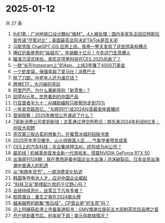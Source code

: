 # 2025-01-12

共 27 条

<!-- BEGIN 36KR -->
<!-- 最后更新时间 2025-01-12 02:09:57 +0800 -->
1. [9点1氪｜广州地铁口设计酷似“棺材”，4人被处理；国内多家车企回应特斯拉宣传语“尽管对比”；美国最高法将决定TikTok是否关闭](https://36kr.com/p/3117624037036294)
1. [马斯克版 ChatGPT iOS 应用上线，我用一整天发现了这些惊喜和槽点](https://36kr.com/p/3118160230076678)
1. [捧红钓鱼佬界的“始祖鸟”，年销数十亿元！今冬这门生意爆火](https://36kr.com/p/3117009930735619)
1. [瞄准沉浸式体验，索尼这项黑科技在CES 2025杀疯了？](https://36kr.com/p/3117071091453956)
1. [一款“长在Instagram上”的App，上线3年赚了4000万美金](https://36kr.com/p/3116989372076290)
1. [一个蛇皮袋，保值率超了爱马仕 | 消费巴士](https://36kr.com/p/3116971068456706)
1. [除了刀郎，中老年人还为谁花钱？](https://36kr.com/p/3116914069966857)
1. [跨境ETF，大闪崩的背后](https://36kr.com/p/3116970250342406)
1. [阿里巴巴，为什么果断挥别「新零售」?](https://36kr.com/p/3117165141212933)
1. [回望AI元年，世界看到的中国产品](https://36kr.com/p/3117699684274180)
1. [行百里者半九十：AI辅助编程只能帮你走到70%](https://36kr.com/p/3102498074971907)
1. [一年卖货超百亿，“与辉同行”成2024抖音最卖座直播间](https://36kr.com/p/3117815740993545)
1. [营销观察｜2025年微信公开课说了什么？](https://36kr.com/p/3116603121684483)
1. [7家新消费公司拿到新钱；古茗通过港交所聆讯；胖东来2024年利润8亿多｜创投大视野](https://36kr.com/p/3118269615673352)
1. [茶饮第三股古茗的想象力，在蜜雪冰城的招股书里](https://36kr.com/p/3116989549056264)
1. [2025开年罕见暖冬、山火烧毁富人区……气象学者预言成真](https://36kr.com/p/3117574447026178)
1. [CES上的汽车科技：车企集体押注AI，终将成为AI公司？](https://36kr.com/p/3117033091874304)
1. [最前线 | 机械革命首发全新一代游戏本，搭载NVIDIA GeForce RTX 50](https://36kr.com/p/3118143947329797)
1. [出海周刊128期｜我在墨西哥看中国企业大出海 / 泡沫破裂后，日本全民出海潮中普通人的机遇](https://36kr.com/p/3116274114318593)
1. [从“电商年货节”，一窥消费变化轨迹](https://36kr.com/p/3117732915581190)
1. [韩国争夺电池人才，应对中国企业崛起](https://36kr.com/p/3117607327207682)
1. [“科技卫浴”能撑起九牧的千亿野心吗？](https://36kr.com/p/3117639081672457)
1. [业绩持续恶化，丝芙兰下凡有多难？](https://36kr.com/p/3116942205292546)
1. [胶原蛋白：重生之我在2024做头牌](https://36kr.com/p/3117095849115138)
1. [越来越卷的剧集“售后经”，CP营业是“好生意”吗？](https://36kr.com/p/3117052489732099)
1. [沪上阿姨获赴港上市备案通知书：GMV增速位居前五大现制茶饮店品牌之首](https://36kr.com/p/3117679294353414)
1. [开户排到春节后，利率却下调！美元存款啥情况？](https://36kr.com/p/3117667040514050)
<!-- END 36KR -->